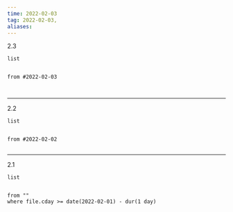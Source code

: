 ```yaml
---
time: 2022-02-03
tag: 2022-02-03, 
aliases:
---
```

2.3
```dataview
list


from #2022-02-03



```


---
2.2

```dataview
list


from #2022-02-02 


```


---
2.1
```dataview
list


from ""
where file.cday >= date(2022-02-01) - dur(1 day)


```


